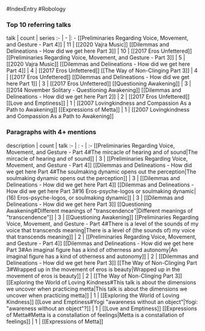 #IndexEntry #Robology

### Top 10 referring talks
talk | count | series
:- | - |: -
[[Preliminaries Regarding Voice, Movement, and Gesture - Part 4]] | 11 | [[2020 Vajra Music]]
[[Dilemmas and Delineations - How did we get here Part 3]] | 10 | [[2017 Eros Unfettered]]
[[Preliminaries Regarding Voice, Movement, and Gesture - Part 3]] | 5 | [[2020 Vajra Music]]
[[Dilemmas and Delineations - How did we get here Part 4]] | 4 | [[2017 Eros Unfettered]]
[[The Way of Non-Clinging Part 3]] | 4 | [[2017 Eros Unfettered]]
[[Dilemmas and Delineations - How did we get here Part 1]] | 3 | [[2017 Eros Unfettered]]
[[Questioning Awakening]] | 3 | [[2014 November Solitary - Questioning Awakening]]
[[Dilemmas and Delineations - How did we get here Part 2]] | 2 | [[2017 Eros Unfettered]]
[[Love and Emptiness]] | 1 | [[2007 Lovingkindness and Compassion As a Path to Awakening]]
[[Expressions of Metta]] | 1 | [[2007 Lovingkindness and Compassion As a Path to Awakening]]

### Paragraphs with 4+ mentions
description | count | talk
:- | : - | :-
[[Preliminaries Regarding Voice, Movement, and Gesture - Part 4#The mircacle of hearing and of sound\|The mircacle of hearing and of sound]] | 3 | [[Preliminaries Regarding Voice, Movement, and Gesture - Part 4]]
[[Dilemmas and Delineations - How did we get here Part 4#The soulmaking dynamic opens out the perception\|The soulmaking dynamic opens out the perception]] | 3 | [[Dilemmas and Delineations - How did we get here Part 4]]
[[Dilemmas and Delineations - How did we get here Part 3#16 Eros-psyche-logos or soulmaking dynamic\|(16) Eros-psyche-logos, or soulmaking dynamic]] | 3 | [[Dilemmas and Delineations - How did we get here Part 3]]
[[Questioning Awakening#Different meanings of "transcendence"\|Different meanings of "transcendence"]] | 3 | [[Questioning Awakening]]
[[Preliminaries Regarding Voice, Movement, and Gesture - Part 4#There is a level of the sounds of my voice that transcends meaning\|There is a level of (the sounds of) my voice that transcends meaning]] | 2 | [[Preliminaries Regarding Voice, Movement, and Gesture - Part 4]]
[[Dilemmas and Delineations - How did we get here Part 3#An imaginal figure has a kind of otherness and autonomy\|An imaginal figure has a kind of otherness and autonomy]] | 2 | [[Dilemmas and Delineations - How did we get here Part 3]]
[[The Way of Non-Clinging Part 3#Wrapped up in the movement of eros is beauty\|Wrapped up in the movement of eros is beauty]] | 2 | [[The Way of Non-Clinging Part 3]]
[[Exploring the World of Loving Kindness#This talk is about the dimensions we uncover when practicing metta\|This talk is about the dimensions we uncover when practicing metta]] | 1 | [[Exploring the World of Loving Kindness]]
[[Love and Emptiness#Yogi "awareness without an object"\|Yogi: "awareness without an object"?]] | 1 | [[Love and Emptiness]]
[[Expressions of Metta#Metta is a constallation of feelings\|Metta is a constallation of feelings]] | 1 | [[Expressions of Metta]]

